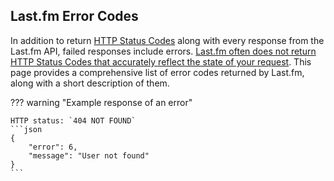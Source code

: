 ## Last.fm Error Codes

In addition to return [HTTP Status Codes](https://developer.mozilla.org/en-US/docs/Web/HTTP/Status) along with every response from the Last.fm API, failed responses include errors. [Last.fm often does not return HTTP Status Codes that accurately reflect the state of your request](https://lastfm-docs.github.io/api-docs/bugs/#status-codes). 
This page provides a comprehensive list of error codes returned by Last.fm, along with a short description of them.

??? warning "Example response of an error"

    HTTP status: `404 NOT FOUND`
    ```json
    {
        "error": 6,
        "message": "User not found"
    }
    ```
 
